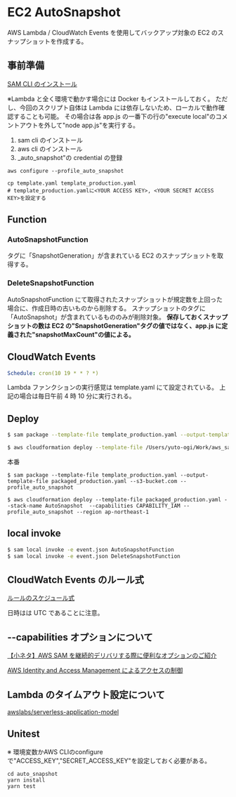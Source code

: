 # EC2 AutoSnapshot

AWS Lambda / CloudWatch Events を使用してバックアップ対象の EC2 のスナップショットを作成する。

## 事前準備

[SAM CLI のインストール](https://docs.aws.amazon.com/ja_jp/lambda/latest/dg/sam-cli-requirements.html)

※Lambda と全く環境で動かす場合には Docker もインストールしておく。
ただし、今回のスクリプト自体は Lambda には依存しないため、ローカルで動作確認することも可能。
その場合は各 app.js の一番下の行の"execute local"のコメントアウトを外して"node app.js"を実行する。

1.  sam cli のインストール
2.  aws cli のインストール
3.  _auto_snapshot"の credential の登録

```
aws configure --profile_auto_snapshot
```

```
cp template.yaml template_production.yaml
# template_production.yamlに<YOUR ACCESS KEY>, <YOUR SECRET ACCESS KEY>を設定する
```

## Function

### AutoSnapshotFunction

タグに「SnapshotGeneration」が含まれている EC2 のスナップショットを取得する。

### DeleteSnapshotFunction

AutoSnapshotFunction にて取得されたスナップショットが規定数を上回った場合に、作成日時の古いものから削除する。
スナップショットのタグに「AutoSnapshot」が含まれているもののみが削除対象。
**保存しておくスナップショットの数は EC2 の"SnapshotGeneration"タグの値ではなく、app.js に定義された"snapshotMaxCount"の値による。**

## CloudWatch Events

```yaml
Schedule: cron(10 19 * * ? *)
```

Lambda ファンクションの実行感覚は template.yaml にて設定されている。
上記の場合は毎日午前 4 時 10 分に実行される。

## Deploy

```bash
$ sam package --template-file template_production.yaml --output-template-file packaged.yaml --s3-bucket yutoogi.sandbox

$ aws cloudformation deploy --template-file /Users/yuto-ogi/Work/aws_sam/auto_snapshot/packaged.yaml --stack-name AutoSnapshot  --capabilities CAPABILITY_IAM
```
 本番

```
$ sam package --template-file template_production.yaml --output-template-file packaged_production.yaml --s3-bucket.com --profile_auto_snapshot

$ aws cloudformation deploy --template-file packaged_production.yaml --stack-name AutoSnapshot  --capabilities CAPABILITY_IAM --profile_auto_snapshot --region ap-northeast-1
```

## local invoke

```bash
$ sam local invoke -e event.json AutoSnapshotFunction
$ sam local invoke -e event.json DeleteSnapshotFunction
```

## CloudWatch Events のルール式

[ルールのスケジュール式](https://docs.aws.amazon.com/ja_jp/AmazonCloudWatch/latest/events/ScheduledEvents.html#RateExpressions)

日時はは UTC であることに注意。

## --capabilities オプションについて

[【小ネタ】AWS SAM を継続的デリバリする際に便利なオプションのご紹介](https://dev.classmethod.jp/cloud/aws/introducing-no-fail-on-empty-changeset-option-for-aws-serverless-application-model/)

[AWS Identity and Access Management によるアクセスの制御](https://docs.aws.amazon.com/ja_jp/AWSCloudFormation/latest/UserGuide/using-iam-template.html)

## Lambda のタイムアウト設定について

[awslabs/serverless-application-model](https://github.com/awslabs/serverless-application-model/blob/master/versions/2016-10-31.md#api)

## Unitest

※ 環境変数かAWS CLIのconfigureで"ACCESS_KEY","SECRET_ACCESS_KEY"を設定しておく必要がある。

```
cd auto_snapshot
yarn install
yarn test
```

